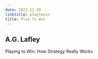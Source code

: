```yaml
---
date: 2022-12-20
linktitle: playtowin
title: Play To Win
---
```


## A.G. Lafley

Playing to Win: How Strategy Really Works